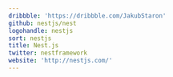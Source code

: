 ```yaml
---
dribbble: 'https://dribbble.com/JakubStaron'
github: nestjs/nest
logohandle: nestjs
sort: nestjs
title: Nest.js
twitter: nestframework
website: 'http://nestjs.com/'
---
```


